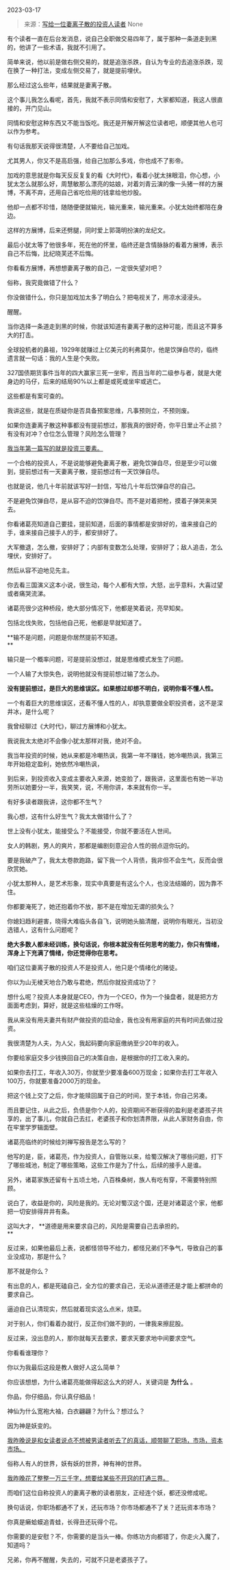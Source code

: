 2023-03-17

> 来源：[写给一位妻离子散的投资人读者](http://mp.weixin.qq.com/s?__biz=MzU0MjYwNDU2Mw==&mid=2247510147&idx=2&sn=b6714bceb1dfb5aa72271dc94f54d5ca&chksm=fb1ac4ffcc6d4de9500bd0a3b0c72084071b61ecca5dd2960cbd3e35fbef7b9ce2fdc00aa38c&scene=127#wechat_redirect)
> None

有个读者一直在后台发消息，说自己全职做交易四年了，属于那种一条道走到黑的，他讲了一些术语，我就不引用了。  

简单来说，他以前是做右侧交易的，就是追涨杀跌，自认为专业的去追涨杀跌，现在换了一种打法，变成左侧交易了，就是提前埋伏。

那么经过这么些年，结果就是妻离子散。  

这个事儿我怎么看呢，首先，我就不表示同情和安慰了，大家都知道，我这人很直接的，开门见山。  

同情和安慰这种东西又不能当饭吃。我还是开解开解这位读者吧，顺便其他人也可以作为参考。

有句话我那天说得很清楚，人不要给自己加戏。  

尤其男人，你又不是高启强，给自己加那么多戏，你也成不了影帝。

加戏的意思就是你每天反反复复的看《大时代》，看着小犹太抹眼泪，你心想，小犹太怎么就那么好，周慧敏那么漂亮的姑娘，对着刘青云演的像一头猪一样的方展博，不离不弃，还用自己省吃俭用的钱拿给他炒股。  

他却一点都不珍惜，随随便便就输光，输光重来，输光重来。小犹太始终都陪在身边。

这样的方展博，后来还劈腿，同时爱上郭蔼明扮演的龙纪文。

最后小犹太等了他很多年，死在他的怀里，临终还是含情脉脉的看着方展博，表示自己不后悔，比纪晓芙还不后悔。

你看看方展博，再想想妻离子散的自己，一定很失望对吧？  

俗称，我究竟做错了什么？

你没做错什么，你只是加戏加太多了明白么？把电视关了，用凉水浸浸头。  

醒醒。  

当你选择一条道走到黑的时候，你就该知道有妻离子散的这种可能，而且这不算多大的打击。

全球投机者的鼻祖，1929年就赚过上亿美元的利弗莫尔，他是饮弹自尽的，临终遗言就一句话：我的人生是个失败。

327国债期货事件当年的四大赢家三死一坐牢，而且当年的二级参与者，就是大佬身边的马仔，后来的结局90%以上都是或死或坐牢或逃亡。  

这些都是有案可查的。  

我讲这些，就是在质疑你是否具备预案思维，凡事预则立，不预则废。  

如果你连妻离子散这种事都没有提前想过，那我真的很好奇，你平日里止不止损？有没有对冲？仓位怎么管理？风险怎么管理？

[我当年第一篇写的就是投资三要素。](http://mp.weixin.qq.com/s?__biz=MzU0MjYwNDU2Mw==&mid=2247502667&idx=1&sn=2e41ecbf67f6a389ba23e129cb322ce2&chksm=fb1aa737cc6d2e21a778279184bac9ada47215c2dcb87628a52db33ff691d7d1f4350dcb5e87&scene=21#wechat_redirect)  

一个合格的投资人，不是说能够避免妻离子散，避免饮弹自尽，但是至少可以做到，提前想过有一天妻离子散，提前想过有一天饮弹自尽。  

也就是说，他几十年前就该写好一封信，写给几十年后饮弹自尽的自己。  

不是避免饮弹自尽，是从容不迫的饮弹自尽。而不是对着把枪，摸着子弹哭来哭去。

你看诸葛亮知道自己要挂，提前知道，后面的事情都是安排好的，谁来接自己的手，谁来接自己接手人的手，都安排好了。  

大军撤退，怎么撤，安排好了；内部有变数怎么处理，安排好了；敌人追击，怎么埋伏，安排好了。

然后从容不迫地见先主。

你去看三国演义这本小说，很生动，每个人都有大惊，大怒，出乎意料，大喜过望或者痛哭流涕。  

诸葛亮很少这种桥段，绝大部分情况下，他都是笑着说，亮早知矣。

包括北伐失败，包括他自己死，他都是早就知道了。

 **输不是问题，问题是你居然提前不知道。  
**

输只是一个概率问题，可是提前没想过，就是思维模式发生了问题。  

一个人输了大惊失色，说明他就没有提前想过输了怎么办。  

 **没有提前想过，是巨大的思维误区。如果想过却想不明白，说明你看不懂人性。**

一个有着巨大的思维误区，还看不懂人性的人，却执意要做全职投资者，这不是深井冰，是什么呢？

我曾经聊过《大时代》，聊过方展博和小犹太。  

我说我太太绝对不会像小犹太那样对我，绝对不会。  

我当年投资的时候，她从来都是冷嘲热讽，我第一年不赚钱，她冷嘲热讽，我第三年开始稳定盈利，她依然冷嘲热讽，

到后来，到投资收入变成主要收入来源，她变脸了，跟我讲，这里面也有她一半功劳所以她要分一半，我笑笑，说，不用你讲，本来就有你一半。

有好多读者跟我讲，这你都不生气？  

我心想，这有什么好生气？我太太做错什么了？  

世上没有小犹太，能接受么？不能接受，你就不要活在人世间。

女人的韩剧，男人的爽片，那都是编剧刻意迎合人性的弱点逗你玩的。  

要是我破产了，我太太卷款跑路，留下我一个人背债，我非但不会生气，反而会很欣赏她。  

小犹太那种人，是艺术形象，现实中真要是有这么个人，也没法结婚的，因为靠不住。  

你都要淹死了，她还抱着你不放，那不是在增加无谓的损失么？

你媳妇趋利避害，晓得大难临头各自飞，说明她头脑清醒，说明你有眼光，当初没选错人，这有什么问题呢？  

 **绝大多数人都未经训练，换句话说，你根本就没有任何思考的能力，你只有情绪，浑身上下充满了情绪，你还觉得你在思考。**

咱们这位妻离子散的投资人不是投资人，他只是个情绪化的赌徒。  

你以为山无棱天地合乃敢与君绝，然后你就投资成功了？

想什么呢？投资人本身就是CEO，作为一个CEO，作为一个操盘者，就是把方方面面考虑到，算好，就是这些枯燥的工作呀。  

我从来没有用夫妻共有财产做投资的启动金，我也没有用家庭的共有时间去做过投资。  

我很清楚为人夫，为人父，我起码要向家庭缴纳至少20年的收入。

你要给家庭交多少钱换回自己的决策自由，是根据你的打工收入来的。

如果你去打工，年收入30万，你就至少要准备600万现金；如果你去打工年收入100万，你就要准备2000万的现金。  

把这个钱上交了之后，你才能赎回属于自己的时间，至于本钱，你自己另凑。

而且要记住，从此之后，负债是你个人的，投资期间不断获得的盈利是老婆孩子共享的，出了事儿，你就自己去扛，老婆孩子和你划清界限，从此人家财务自由，你在牢里学罗辑面壁。  

诸葛亮临终的时候给刘禅写报告是怎么写的？  

他写的是，臣，诸葛亮，作为投资人，自管账以来，给蜀汉解决了哪些问题，打下了哪些城池，制定了哪些策略，这些工作是为了什么，后续的接手人是谁。

另外，诸葛家族还留有十五顷土地，八百株桑树，族人有吃有穿，不需要特别照顾。

说白了，收益是你的，风险是我的。无论对蜀汉这个国，还是对诸葛这个家，他都把一切安排得井井有条。

这叫大才， **道德是用来要求自己的，风险是需要自己去承担的。  
**

反过来，如果他最后上表，说都怪领导不给力，都怪兄弟们不争气，导致自己的事业没成功，那是什么？  

那不就是你么？

有出息的人，都是死磕自己，全方位的要求自己，无论从道德还是才能上都拼命的要求自己。

逼迫自己认清现实，然后就着现实这么点米，烧菜。

对于别人，你们看着办就行，反正你们做不到的，一律我来擦屁股。

反过来，没出息的人，那你就每天去要求，要求天要求地中间要求空气。  

你看看谁理你？

你以为我最后这段是教人做好人这么简单？

你应该想想，为什么诸葛亮能做得起这么大的好人，关键词是 **为什么** 。

你品，你仔细品，你认真仔细品！

神仙为什么宽袍大袖，白衣翩翩？为什么？想过么？

因为神是妖变的。

[我昨晚说是和女读者说点不想被男读者听去了的真话，顺带聊了职场，市场，资本市场。](http://mp.weixin.qq.com/s?__biz=MzU3NDc5Nzc0NQ==&mid=2247523202&idx=1&sn=d0ef6e3df95afd2f2ee89301de833ca5&chksm=fd2e395cca59b04a0b639ed9ea15f0f0e03c59d5ccd0c328c500b69d2dd75f8488f7a7458bba&scene=21#wechat_redirect)

俗称人有人的世界，妖有妖的世界，神有神的世界。  

[我昨晚花了整整一万三千字，想要给某些不开窍的打通三界。](http://mp.weixin.qq.com/s?__biz=MzU3NDc5Nzc0NQ==&mid=2247523202&idx=1&sn=d0ef6e3df95afd2f2ee89301de833ca5&chksm=fd2e395cca59b04a0b639ed9ea15f0f0e03c59d5ccd0c328c500b69d2dd75f8488f7a7458bba&scene=21#wechat_redirect)

而咱们这位自称投资人的妻离子散的读者朋友，正经连个妖，都还没修成呢。

换句话说，你职场都通不了关，还玩市场？你市场都通不了关？还玩资本市场？

你真是癞蛤蟆追青蛙，长得丑还玩得个花。

你需要的是安慰？不，你需要的是当头一棒。你练功方向都错了，你走火入魔了，知道吗？

兄弟，你再不醒醒，失去的，可就不只是老婆孩子了。

